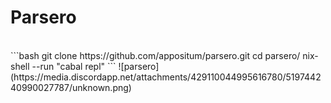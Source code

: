 # Parsero
<br>
```bash
git clone https://github.com/appositum/parsero.git
cd parsero/
nix-shell --run "cabal repl"
```
![parsero](https://media.discordapp.net/attachments/429110044995616780/519744240990027787/unknown.png)
